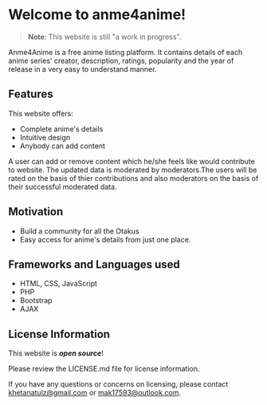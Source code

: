# Welcome to anme4anime!

> **Note**: This website is still "a work in progress".

Anme4Anime is a free anime listing platform. It contains details of each anime series' creator, description, ratings, popularity and the year of release in a very easy to understand manner.

## Features
This website offers:

-  Complete anime's details
-  Intuitive design
- Anybody can add content

A user can add or remove content which he/she feels like would contribute to website. The updated data is moderated by moderators.The users will be rated on the basis of thier contributions and also moderators on the basis of their successful moderated data.

## Motivation
- Build a community for all the Otakus
- Easy access for anime's details from just one place.

##  Frameworks and Languages used

- HTML, CSS, JavaScript
- PHP
- Bootstrap
- AJAX
 
## License Information

This website is  _**open source**_!

Please review the LICENSE.md file for license information.

If you have any questions or concerns on licensing, please contact  [khetanatulz@gmail.com](mailto:khetanatulz@gmail.com) or [mak17593@outlook.com](mailto:mak17593@outlook.com).
